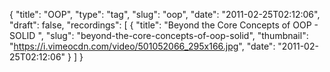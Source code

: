 {
  "title": "OOP",
  "type": "tag",
  "slug": "oop",
  "date": "2011-02-25T02:12:06",
  "draft": false,
  "recordings": [
    {
      "title": "Beyond the Core Concepts of OOP - SOLID ",
      "slug": "beyond-the-core-concepts-of-oop-solid",
      "thumbnail": "https://i.vimeocdn.com/video/501052066_295x166.jpg",
      "date": "2011-02-25T02:12:06"
    }
  ]
}